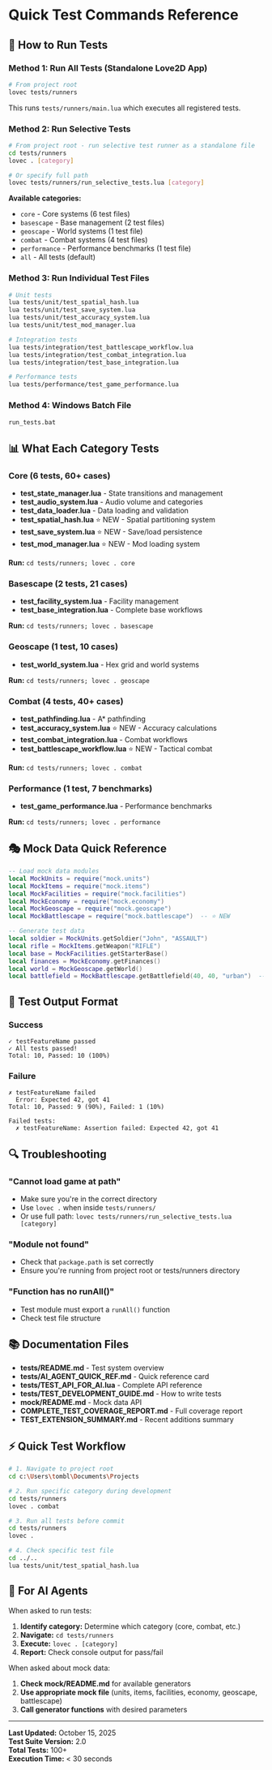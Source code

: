 # Quick Test Commands Reference

## 🚀 How to Run Tests

### Method 1: Run All Tests (Standalone Love2D App)
```bash
# From project root
lovec tests/runners
```
This runs `tests/runners/main.lua` which executes all registered tests.

### Method 2: Run Selective Tests
```bash
# From project root - run selective test runner as a standalone file
cd tests/runners
lovec . [category]

# Or specify full path
lovec tests/runners/run_selective_tests.lua [category]
```

**Available categories:**
- `core` - Core systems (6 test files)
- `basescape` - Base management (2 test files)
- `geoscape` - World systems (1 test file)
- `combat` - Combat systems (4 test files)
- `performance` - Performance benchmarks (1 test file)
- `all` - All tests (default)

### Method 3: Run Individual Test Files
```bash
# Unit tests
lua tests/unit/test_spatial_hash.lua
lua tests/unit/test_save_system.lua
lua tests/unit/test_accuracy_system.lua
lua tests/unit/test_mod_manager.lua

# Integration tests
lua tests/integration/test_battlescape_workflow.lua
lua tests/integration/test_combat_integration.lua
lua tests/integration/test_base_integration.lua

# Performance tests
lua tests/performance/test_game_performance.lua
```

### Method 4: Windows Batch File
```bash
run_tests.bat
```

## 📊 What Each Category Tests

### Core (6 tests, 60+ cases)
- **test_state_manager.lua** - State transitions and management
- **test_audio_system.lua** - Audio volume and categories
- **test_data_loader.lua** - Data loading and validation
- **test_spatial_hash.lua** ⭐ NEW - Spatial partitioning system
- **test_save_system.lua** ⭐ NEW - Save/load persistence
- **test_mod_manager.lua** ⭐ NEW - Mod loading system

**Run:** `cd tests/runners; lovec . core`

### Basescape (2 tests, 21 cases)
- **test_facility_system.lua** - Facility management
- **test_base_integration.lua** - Complete base workflows

**Run:** `cd tests/runners; lovec . basescape`

### Geoscape (1 test, 10 cases)
- **test_world_system.lua** - Hex grid and world systems

**Run:** `cd tests/runners; lovec . geoscape`

### Combat (4 tests, 40+ cases)
- **test_pathfinding.lua** - A* pathfinding
- **test_accuracy_system.lua** ⭐ NEW - Accuracy calculations
- **test_combat_integration.lua** - Combat workflows
- **test_battlescape_workflow.lua** ⭐ NEW - Tactical combat

**Run:** `cd tests/runners; lovec . combat`

### Performance (1 test, 7 benchmarks)
- **test_game_performance.lua** - Performance benchmarks

**Run:** `cd tests/runners; lovec . performance`

## 🎭 Mock Data Quick Reference

```lua
-- Load mock data modules
local MockUnits = require("mock.units")
local MockItems = require("mock.items")
local MockFacilities = require("mock.facilities")
local MockEconomy = require("mock.economy")
local MockGeoscape = require("mock.geoscape")
local MockBattlescape = require("mock.battlescape")  -- ⭐ NEW

-- Generate test data
local soldier = MockUnits.getSoldier("John", "ASSAULT")
local rifle = MockItems.getWeapon("RIFLE")
local base = MockFacilities.getStarterBase()
local finances = MockEconomy.getFinances()
local world = MockGeoscape.getWorld()
local battlefield = MockBattlescape.getBattlefield(40, 40, "urban")  -- ⭐ NEW
```

## 📝 Test Output Format

### Success
```
✓ testFeatureName passed
✓ All tests passed!
Total: 10, Passed: 10 (100%)
```

### Failure
```
✗ testFeatureName failed
  Error: Expected 42, got 41
Total: 10, Passed: 9 (90%), Failed: 1 (10%)

Failed tests:
  ✗ testFeatureName: Assertion failed: Expected 42, got 41
```

## 🔍 Troubleshooting

### "Cannot load game at path"
- Make sure you're in the correct directory
- Use `lovec .` when inside `tests/runners/`
- Or use full path: `lovec tests/runners/run_selective_tests.lua [category]`

### "Module not found"
- Check that `package.path` is set correctly
- Ensure you're running from project root or tests/runners directory

### "Function has no runAll()"
- Test module must export a `runAll()` function
- Check test file structure

## 📚 Documentation Files

- **tests/README.md** - Test system overview
- **tests/AI_AGENT_QUICK_REF.md** - Quick reference card
- **tests/TEST_API_FOR_AI.lua** - Complete API reference
- **tests/TEST_DEVELOPMENT_GUIDE.md** - How to write tests
- **mock/README.md** - Mock data API
- **COMPLETE_TEST_COVERAGE_REPORT.md** - Full coverage report
- **TEST_EXTENSION_SUMMARY.md** - Recent additions summary

## ⚡ Quick Test Workflow

```bash
# 1. Navigate to project root
cd c:\Users\tombl\Documents\Projects

# 2. Run specific category during development
cd tests/runners
lovec . combat

# 3. Run all tests before commit
cd tests/runners
lovec .

# 4. Check specific test file
cd ../..
lua tests/unit/test_spatial_hash.lua
```

## 🤖 For AI Agents

When asked to run tests:

1. **Identify category:** Determine which category (core, combat, etc.)
2. **Navigate:** `cd tests/runners`
3. **Execute:** `lovec . [category]`
4. **Report:** Check console output for pass/fail

When asked about mock data:

1. **Check mock/README.md** for available generators
2. **Use appropriate mock file** (units, items, facilities, economy, geoscape, battlescape)
3. **Call generator functions** with desired parameters

---

**Last Updated:** October 15, 2025  
**Test Suite Version:** 2.0  
**Total Tests:** 100+  
**Execution Time:** < 30 seconds
